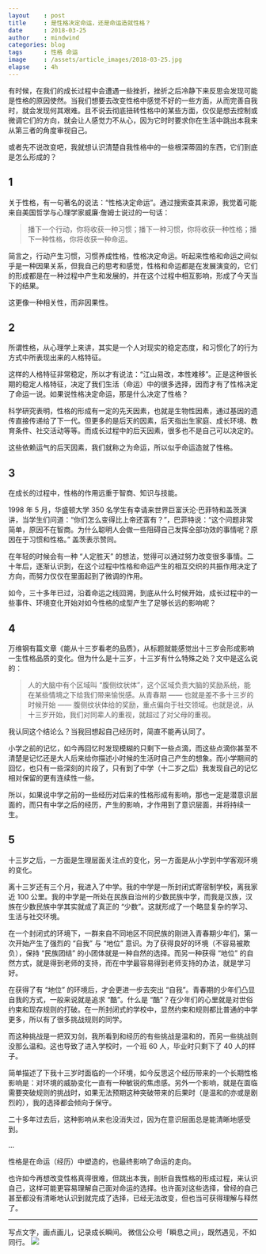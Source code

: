```yaml
---
layout    : post
title     : 是性格决定命运，还是命运造就性格？
date      : 2018-03-25
author    : mindwind
categories: blog
tags      : 性格 命运
image     : /assets/article_images/2018-03-25.jpg
elapse    : 4h
---
```



有时候，在我们的成长过程中会遭遇一些挫折，挫折之后冷静下来反思会发现可能是性格的原因使然。当我们想要去改变性格中感觉不好的一些方面，从而完善自我时，就会发现何其艰难。且不说去彻底扭转性格中的某些方面，仅仅是想去控制或微调它们的方向，就会让人感觉力不从心，因为它时时要求你在生活中跳出本我来从第三者的角度审视自己。

或者先不说改变吧，我就想认识清楚自我性格中的一些根深蒂固的东西，它们到底是怎么形成的？


## 1
关于性格，有一句著名的说法：“性格决定命运”。通过搜索查其来源，我觉着可能来自美国哲学与心理学家威廉·詹姆士说过的一句话：

> 播下一个行动，你将收获一种习惯；播下一种习惯，你将收获一种性格；播下一种性格，你将收获一种命运。

简言之，行动产生习惯，习惯养成性格，性格决定命运。听起来性格和命运之间似乎是一种因果关系，但我自己的思考和感觉，性格和命运都是在发展演变的，它们的形成都是在一种过程中产生和发展的，并在这个过程中相互影响，形成了今天当下的结果。

这更像一种相关性，而非因果性。


## 2
所谓性格，从心理学上来讲，其实是一个人对现实的稳定态度，和习惯化了的行为方式中所表现出来的人格特征。

这样的人格特征非常稳定，所以才有说法：“江山易改，本性难移”。正是这种很长期的稳定人格特征，决定了我们生活（命运）中的很多选择，因而才有了性格决定了命运一说。如果说性格决定命运，那是什么决定了性格？

科学研究表明，性格的形成有一定的先天因素，也就是生物性因素，通过基因的遗传直接传递给了下一代。但更多的是后天的因素，后天指出生家庭、成长环境、教育条件、社交活动等等。而成长过程中的后天因素，很多也不是自己可以决定的。

这些依赖运气的后天因素，我们就称之为命运，所以似乎命运造就了性格。


## 3
在成长的过程中，性格的作用远重于智商、知识与技能。

1998 年 5 月，华盛顿大学 350 名学生有幸请来世界巨富沃沦·巴菲特和盖茨演讲，当学生们问道：“你们怎么变得比上帝还富有？”，巴菲特说：“这个问题非常简单，原因不在智商。为什么聪明人会做一些阻碍自己发挥全部功效的事情呢？原因在于习惯和性格。” 盖茨表示赞同。

在年轻的时候会有一种 “人定胜天” 的想法，觉得可以通过努力改变很多事情。二十年后，逐渐认识到，在这个过程中性格和命运产生的相互交织的共振作用决定了方向，而努力仅仅在里面起到了微调的作用。

如今，三十多年已过，沿着命运之线回溯，到底从什么时候开始，成长过程中的一些事件、环境变化开始对如今性格的成型产生了足够长远的影响呢？


## 4
万维钢有篇文章《能从十三岁看老的品质》，从标题就能感觉出十三岁会形成影响一生性格品质的变化。但为什么是十三岁，十三岁有什么特殊之处？文中是这么说的：

  > 人的大脑中有个区域叫 “腹侧纹状体”，这个区域负责大脑的奖励系统，能在某些情境之下给我们带来愉悦感。从青春期 —— 也就是差不多十三岁的时候开始 —— 腹侧纹状体给的奖励，重点偏向于社交领域。也就是说，从十三岁开始，我们对同辈人的重视，就超过了对父母的重视。

我认同这个结论么？当我回想起自己经历时，简直不能再认同了。

小学之前的记忆，如今再回忆时发现模糊的只剩下一些点滴，而这些点滴你甚至不清楚是记忆还是大人后来给你描述小时候的生活时自己产生的想象。而小学期间的回忆，也只有一些深刻的片段了，只有到了中学（十二岁之后）我发现自己的记忆相对保留的更有连续性一些。

所以，如果说中学之前的一些经历对后来的性格形成有影响，那也一定是潜意识层面的，而只有中学之后的经历，产生的影响，才作用到了意识层面，并将持续一生。


## 5
十三岁之后，一方面是生理层面关注点的变化，另一方面是从小学到中学客观环境的变化。

离十三岁还有三个月，我进入了中学。我的中学是一所封闭式寄宿制学校，离我家近 100 公里。我的中学是一所处在民族自治州的少数民族中学，而我是汉族，汉族在少数民族中学其实就成了真正的 “少数”。这就形成了一个略显复杂的学习、生活与社交环境。

在一个封闭式的环境下，一群来自不同地区不同民族的刚进入青春期少年们，第一次开始产生了强烈的 “自我” 与 “地位” 意识。为了获得良好的环境（不容易被欺负），保持 “民族团结” 的小团体就是一种自然的选择。而另一种获得 “地位” 的自然方式，就是得到老师的支持，而在中学最容易得到老师支持的办法，就是学习好。

在获得了有 “地位” 的环境后，才会更进一步去突出 “自我”。青春期的少年们凸显自我的方式，一般来说就是追求 “酷”。什么是 “酷”？在少年们的心里就是对世俗约束和现存规则的打破。在一所封闭式的学校中，显然约束和规则都比普通的中学更多，所以有了很多挑战规则的同学。

而这种挑战是一把双刃剑，我所看到和经历的有些挑战是温和的，而另一些挑战则没那么温和。这也导致了进入学校时，一个班 60 人，毕业时只剩下了 40 人的样子。

简单描述了下我十三岁时面临的一个环境，如今反思这个经历带来的一个长期性格影响是：对环境的威胁变化一直有一种敏锐的焦虑感。另外一个影响，就是在面临需要突破规则的挑战时，如果无法预期这种突破带来的后果时（是温和的亦或是剧烈的），我的选择都会倾向于保守。

二十多年过去后，这种影响从来也没消失过，因为在意识层面总是能清晰地感受到。

...

性格是在命运（经历）中塑造的，也最终影响了命运的走向。

也许如今再想改变性格真得很难，但跳出本我，剖析自我性格的形成过程，来认识自己，这样可能更容易理解自己面对命运的选择。也许面对这些选择，曾经的自己甚至都没有清晰地认识到就完成了选择，已经无法改变，但也当可获得理解与释然了。



---
写点文字，画点画儿，记录成长瞬间。
微信公众号「瞬息之间」，既然遇见，不如同行。
![](/assets/images/qrcode_wechat_avatar.jpg)
